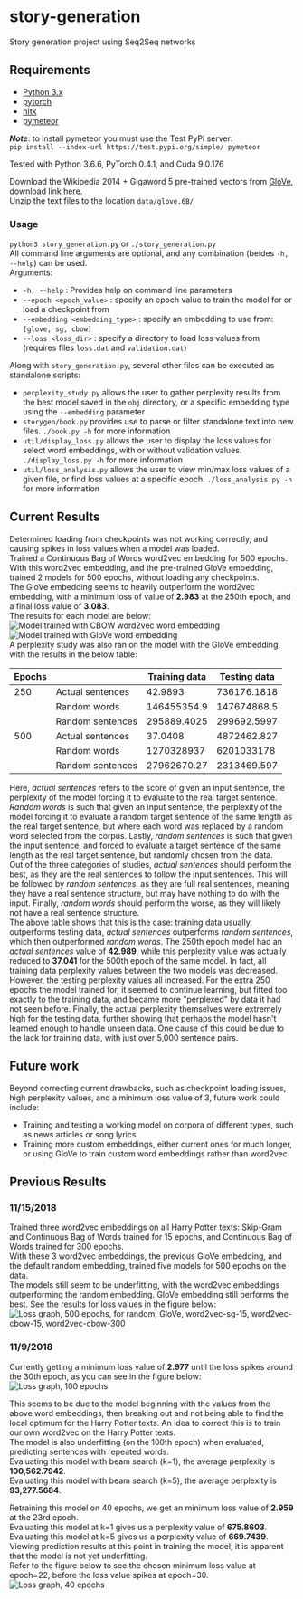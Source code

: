 # story-generation

Story generation project using Seq2Seq networks

## Requirements

- [Python 3.x](https://www.python.org/downloads/)
- [pytorch](https://pytorch.org/)
- [nltk](https://www.nltk.org/)
- [pymeteor](https://github.com/zembrodt/pymeteor)

***Note***: to install pymeteor you must use the Test PyPi server:<br/>
`pip install --index-url https://test.pypi.org/simple/ pymeteor`

Tested with Python 3.6.6, PyTorch 0.4.1, and Cuda 9.0.176

Download the Wikipedia 2014 + Gigaword 5 pre-trained vectors from [GloVe](https://nlp.stanford.edu/projects/glove/), download link [here](http://nlp.stanford.edu/data/glove.6B.zip).<br/>
Unzip the text files to the location `data/glove.6B/`

### Usage

`python3 story_generation.py` or `./story_generation.py`<br/>
All command line arguments are optional, and any combination (beides `-h, --help`) can be used.<br/>
Arguments:

- `-h, --help` : Provides help on command line parameters
- `--epoch <epoch_value>` : specify an epoch value to train the model for or load a checkpoint from
- `--embedding <embedding_type>` : specify an embedding to use from: `[glove, sg, cbow]`
- `--loss <loss_dir>` : specify a directory to load loss values from (requires files `loss.dat` and `validation.dat`)

Along with `story_generation.py`, several other files can be executed as standalone scripts:

- `perplexity_study.py` allows the user to gather perplexity results from the best model saved in the `obj` directory, or a specific embedding type using the `--embedding` parameter
- `storygen/book.py` provides use to parse or filter standalone text into new files. `./book.py -h` for more information
- `util/display_loss.py` allows the user to display the loss values for select word embeddings, with or without validation values. `./display_loss.py -h` for more information
- `util/loss_analysis.py` allows the user to view min/max loss values of a given file, or find loss values at a specific epoch. `./loss_analysis.py -h` for more information

## Current Results

Determined loading from checkpoints was not working correctly, and causing spikes in loss values when a model was loaded.<br/>
Trained a Continuous Bag of Words word2vec embedding for 500 epochs. With this word2vec embedding, and the pre-trained GloVe embedding, trained 2 models for 500 epochs, without loading any checkpoints.<br/>
The GloVe embedding seems to heavily outperform the word2vec embedding, with a minimum loss of value of **2.983** at the 250th epoch, and a final loss value of **3.083**.<br/>
The results for each model are below:<br/>
<img src="https://i.imgur.com/4d6hhTp.png" alt="Model trained with CBOW word2vec word embedding" /><br/>
<img src="https://i.imgur.com/C3lChph.png" alt="Model trained with GloVe word embedding" /><br/>
A perplexity study was also ran on the model with the GloVe embedding, with the results in the below table:<br/>

| Epochs |                  | Training data | Testing data |
|--------|------------------|---------------|--------------|
| 250    | Actual sentences | 42.9893       | 736176.1818  |
|        | Random words     | 146455354.9   | 147674868.5  |
|        | Random sentences | 295889.4025   | 299692.5997  |
| 500    | Actual sentences | 37.0408       | 4872462.827  |
|        | Random words     | 1270328937    | 6201033178   |
|        | Random sentences | 27962670.27   | 2313469.597  |

Here, <em>actual sentences</em> refers to the score of given an input sentence, the perplexity of the model forcing it to evaluate to the real target sentence. <em>Random words</em> is such that given an input sentence, the perplexity of the model forcing it to evaluate a random target sentence of the same length as the real target sentence, but where each word was replaced by a random word selected from the corpus. Lastly, <em>random sentences</em> is such that given the input sentence, and forced to evaluate a target sentence of the same length as the real target sentence, but randomly chosen from the data.<br/>
Out of the three categories of studies, <em>actual sentences</em> should perform the best, as they are the real sentences to follow the input sentences. This will be followed by <em>random sentences</em>, as they are full real sentences, meaning they have a real sentence structure, but may have nothing to do with the input. Finally, <em>random words</em> should perform the worse, as they will likely not have a real sentence structure. <br/>
The above table shows that this is the case: training data usually outperforms testing data, <em>actual sentences</em> outperforms <em>random sentences</em>, which then outperformed <em>random words</em>. The 250th epoch model had an <em>actual sentences</em> value of **42.989**, while this perplexity value was actually reduced to **37.041** for the 500th epoch of the same model. In fact, all training data perplexity values between the two models was decreased. However, the testing perplexity values all increased. For the extra 250 epochs the model trained for, it seemed to continue learning, but fitted too exactly to the training data, and became more "perplexed" by data it had not seen before. Finally, the actual perplexity themselves were extremely high for the testing data, further showing that perhaps the model hasn't learned enough to handle unseen data. One cause of this could be due to the lack for training data, with just over 5,000 sentence pairs. 

## Future work

Beyond correcting current drawbacks, such as checkpoint loading issues, high perplexity values, and a minimum loss value of 3, future work could include:

- Training and testing a working model on corpora of different types, such as news articles or song lyrics
- Training more custom embeddings, either current ones for much longer, or using GloVe to train custom word embeddings rather than word2vec

## Previous Results

### 11/15/2018

Trained three word2vec embeddings on all Harry Potter texts: Skip-Gram and Continuous Bag of Words trained for 15 epochs, and Continuous Bag of Words trained for 300 epochs.<br/>
With these 3 word2vec embeddings, the previous GloVe embedding, and the default random embedding, trained five models for 500 epochs on the data.<br/>
The models still seem to be underfitting, with the word2vec embeddings outperforming the random embedding. GloVe embedding still performs the best. See the results for loss values in the figure below:<br/>
<img src="https://i.imgur.com/YZZjo1f.png" alt="Loss graph, 500 epochs, for random, GloVe, word2vec-sg-15, word2vec-cbow-15, word2vec-cbow-300" />

### 11/9/2018

Currently getting a minimum loss value of **2.977** until the loss spikes around the 30th epoch, as you can see in the figure below:<br/>
<img src="https://i.imgur.com/QyFyXIT.png" alt="Loss graph, 100 epochs" />

This seems to be due to the model beginning with the values from the above word embeddings, then breaking out and not being able to find the local optimum for the Harry Potter texts. An idea to correct this is to train our own word2vec on the Harry Potter texts.<br />
The model is also underfitting (on the 100th epoch) when evaluated, predicting sentences with repeated words.<br/>
Evaluating this model with beam search (k=1), the average perplexity is **100,562.7942**.<br/>
Evaluating this model with beam search (k=5), the average perplexity is **93,277.5684**.

Retraining this model on 40 epochs, we get an minimum loss value of **2.959** at the 23rd epoch.<br/>
Evaluating this model at k=1 gives us a perplexity value of **675.8603**.<br/>
Evaluating this model at k=5 gives us a perplexity value of **669.7439**.<br/>
Viewing prediction results at this point in training the model, it is apparent that the model is not yet underfitting.<br/>
Refer to the figure below to see the chosen minimum loss value at epoch=22, before the loss value spikes at epoch=30.<br/>
<img src="https://i.imgur.com/NhScaLG.png" alt="Loss graph, 40 epochs" />
